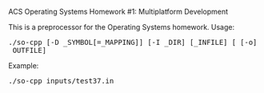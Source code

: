 ACS Operating Systems Homework #1: Multiplatform Development

This is a preprocessor for the Operating Systems homework.
Usage: <pre>./so-cpp [-D _SYMBOL[=_MAPPING]] [-I _DIR] [_INFILE] [ [-o] _OUTFILE]</pre>
Example: <pre>./so-cpp inputs/test37.in</pre>

